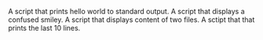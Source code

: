 A script that prints hello world to standard output.
A script that displays a confused smiley.
A script that displays content of two files.
A sctipt that that prints the last 10 lines.
